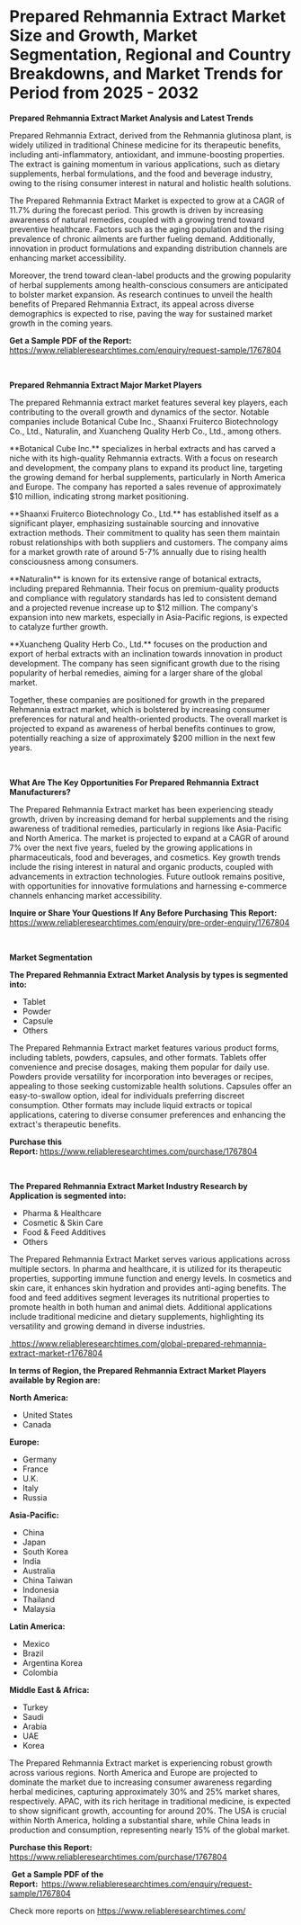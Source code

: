 <p><h1>Prepared Rehmannia Extract Market Size and Growth, Market Segmentation, Regional and Country Breakdowns, and Market Trends for Period from 2025 -  2032</h1></p><p><strong>Prepared Rehmannia Extract Market Analysis and Latest Trends</strong></p>
<p><p>Prepared Rehmannia Extract, derived from the Rehmannia glutinosa plant, is widely utilized in traditional Chinese medicine for its therapeutic benefits, including anti-inflammatory, antioxidant, and immune-boosting properties. The extract is gaining momentum in various applications, such as dietary supplements, herbal formulations, and the food and beverage industry, owing to the rising consumer interest in natural and holistic health solutions.</p><p>The Prepared Rehmannia Extract Market is expected to grow at a CAGR of 11.7% during the forecast period. This growth is driven by increasing awareness of natural remedies, coupled with a growing trend toward preventive healthcare. Factors such as the aging population and the rising prevalence of chronic ailments are further fueling demand. Additionally, innovation in product formulations and expanding distribution channels are enhancing market accessibility. </p><p>Moreover, the trend toward clean-label products and the growing popularity of herbal supplements among health-conscious consumers are anticipated to bolster market expansion. As research continues to unveil the health benefits of Prepared Rehmannia Extract, its appeal across diverse demographics is expected to rise, paving the way for sustained market growth in the coming years.</p></p>
<p><strong>Get a Sample PDF of the Report:&nbsp;</strong> <a href="https://www.reliableresearchtimes.com/enquiry/request-sample/1767804?utm_campaign=2202&utm_medium=2&utm_source=Github&utm_content=ia&utm_term=02022025&utm_id=prepared-rehmannia-extract">https://www.reliableresearchtimes.com/enquiry/request-sample/1767804</a></p>
<p>&nbsp;</p>
<p><strong>Prepared Rehmannia Extract Major Market Players</strong></p>
<p><p>The prepared Rehmannia extract market features several key players, each contributing to the overall growth and dynamics of the sector. Notable companies include Botanical Cube Inc., Shaanxi Fruiterco Biotechnology Co., Ltd., Naturalin, and Xuancheng Quality Herb Co., Ltd., among others.</p><p>**Botanical Cube Inc.** specializes in herbal extracts and has carved a niche with its high-quality Rehmannia extracts. With a focus on research and development, the company plans to expand its product line, targeting the growing demand for herbal supplements, particularly in North America and Europe. The company has reported a sales revenue of approximately $10 million, indicating strong market positioning.</p><p>**Shaanxi Fruiterco Biotechnology Co., Ltd.** has established itself as a significant player, emphasizing sustainable sourcing and innovative extraction methods. Their commitment to quality has seen them maintain robust relationships with both suppliers and customers. The company aims for a market growth rate of around 5-7% annually due to rising health consciousness among consumers.</p><p>**Naturalin** is known for its extensive range of botanical extracts, including prepared Rehmannia. Their focus on premium-quality products and compliance with regulatory standards has led to consistent demand and a projected revenue increase up to $12 million. The company's expansion into new markets, especially in Asia-Pacific regions, is expected to catalyze further growth.</p><p>**Xuancheng Quality Herb Co., Ltd.** focuses on the production and export of herbal extracts with an inclination towards innovation in product development. The company has seen significant growth due to the rising popularity of herbal remedies, aiming for a larger share of the global market.</p><p>Together, these companies are positioned for growth in the prepared Rehmannia extract market, which is bolstered by increasing consumer preferences for natural and health-oriented products. The overall market is projected to expand as awareness of herbal benefits continues to grow, potentially reaching a size of approximately $200 million in the next few years.</p></p>
<p>&nbsp;</p>
<p><strong>What Are The Key Opportunities For Prepared Rehmannia Extract Manufacturers?</strong></p>
<p><p>The Prepared Rehmannia Extract market has been experiencing steady growth, driven by increasing demand for herbal supplements and the rising awareness of traditional remedies, particularly in regions like Asia-Pacific and North America. The market is projected to expand at a CAGR of around 7% over the next five years, fueled by the growing applications in pharmaceuticals, food and beverages, and cosmetics. Key growth trends include the rising interest in natural and organic products, coupled with advancements in extraction technologies. Future outlook remains positive, with opportunities for innovative formulations and harnessing e-commerce channels enhancing market accessibility.</p></p>
<p><strong>Inquire or Share Your Questions If Any Before Purchasing This Report:</strong> <a href="https://www.reliableresearchtimes.com/enquiry/pre-order-enquiry/1767804?utm_campaign=2202&utm_medium=2&utm_source=Github&utm_content=ia&utm_term=02022025&utm_id=prepared-rehmannia-extract">https://www.reliableresearchtimes.com/enquiry/pre-order-enquiry/1767804</a></p>
<p>&nbsp;</p>
<p><strong>Market Segmentation</strong></p>
<p><strong>The Prepared Rehmannia Extract Market Analysis by types is segmented into:</strong></p>
<p><ul><li>Tablet</li><li>Powder</li><li>Capsule</li><li>Others</li></ul></p>
<p><p>The Prepared Rehmannia Extract market features various product forms, including tablets, powders, capsules, and other formats. Tablets offer convenience and precise dosages, making them popular for daily use. Powders provide versatility for incorporation into beverages or recipes, appealing to those seeking customizable health solutions. Capsules offer an easy-to-swallow option, ideal for individuals preferring discreet consumption. Other formats may include liquid extracts or topical applications, catering to diverse consumer preferences and enhancing the extract's therapeutic benefits.</p></p>
<p><strong>Purchase this Report:&nbsp;</strong><a href="https://www.reliableresearchtimes.com/purchase/1767804?utm_campaign=2202&utm_medium=2&utm_source=Github&utm_content=ia&utm_term=02022025&utm_id=prepared-rehmannia-extract">https://www.reliableresearchtimes.com/purchase/1767804</a></p>
<p>&nbsp;</p>
<p><strong>The Prepared Rehmannia Extract Market Industry Research by Application is segmented into:</strong></p>
<p><ul><li>Pharma & Healthcare</li><li>Cosmetic & Skin Care</li><li>Food & Feed Additives</li><li>Others</li></ul></p>
<p><p>The Prepared Rehmannia Extract Market serves various applications across multiple sectors. In pharma and healthcare, it is utilized for its therapeutic properties, supporting immune function and energy levels. In cosmetics and skin care, it enhances skin hydration and provides anti-aging benefits. The food and feed additives segment leverages its nutritional properties to promote health in both human and animal diets. Additional applications include traditional medicine and dietary supplements, highlighting its versatility and growing demand in diverse industries.</p></p>
<p><a href="https://www.reliableresearchtimes.com/global-prepared-rehmannia-extract-market-r1767804?utm_campaign=2202&utm_medium=2&utm_source=Github&utm_content=ia&utm_term=02022025&utm_id=prepared-rehmannia-extract">&nbsp;https://www.reliableresearchtimes.com/global-prepared-rehmannia-extract-market-r1767804</a></p>
<p><strong>In terms of Region, the Prepared Rehmannia Extract Market Players available by Region are:</strong></p>
<p>
    <p> <strong> North America: </strong>
        <ul>
            <li>United States</li>
            <li>Canada</li>
        </ul>
        </p> 
    <p> <strong> Europe: </strong>
        <ul>
            <li>Germany</li>
            <li>France</li>
            <li>U.K.</li>
            <li>Italy</li>
            <li>Russia</li>
        </ul>
        </p> 
    <p> <strong> Asia-Pacific: </strong>
        <ul>
            <li>China</li>
            <li>Japan</li>
            <li>South Korea</li>
            <li>India</li>
            <li>Australia</li>
            <li>China Taiwan</li>
            <li>Indonesia</li>
            <li>Thailand</li>
            <li>Malaysia</li>
        </ul>
        </p> 
    <p> <strong> Latin America: </strong>
        <ul>
            <li>Mexico</li>
            <li>Brazil</li>
            <li>Argentina Korea</li>
            <li>Colombia</li>
        </ul>
        </p> 
    <p> <strong> Middle East & Africa: </strong>
        <ul>
            <li>Turkey</li>
            <li>Saudi</li>
            <li>Arabia</li>
            <li>UAE</li>
            <li>Korea</li>
        </ul>
    </p>
    </p>
<p><p>The Prepared Rehmannia Extract market is experiencing robust growth across various regions. North America and Europe are projected to dominate the market due to increasing consumer awareness regarding herbal medicines, capturing approximately 30% and 25% market shares, respectively. APAC, with its rich heritage in traditional medicine, is expected to show significant growth, accounting for around 20%. The USA is crucial within North America, holding a substantial share, while China leads in production and consumption, representing nearly 15% of the global market.</p></p>
<p><strong>Purchase this Report: </strong><a href="https://www.reliableresearchtimes.com/purchase/1767804?utm_campaign=2202&utm_medium=2&utm_source=Github&utm_content=ia&utm_term=02022025&utm_id=prepared-rehmannia-extract">https://www.reliableresearchtimes.com/purchase/1767804</a></p>
<p>&nbsp;<strong>Get a Sample PDF of the Report:&nbsp;&nbsp;</strong><a href="https://www.reliableresearchtimes.com/enquiry/request-sample/1767804?utm_campaign=2202&utm_medium=2&utm_source=Github&utm_content=ia&utm_term=02022025&utm_id=prepared-rehmannia-extract">https://www.reliableresearchtimes.com/enquiry/request-sample/1767804</a></p>
<p><strong></strong></p>
<p>Check more reports on <a href="https://www.reliableresearchtimes.com/?utm_campaign=2202&utm_medium=2&utm_source=Github&utm_content=ia&utm_term=02022025&utm_id=prepared-rehmannia-extract">https://www.reliableresearchtimes.com/</a></p>